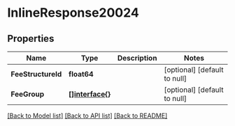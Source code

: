 # InlineResponse20024

## Properties
Name | Type | Description | Notes
------------ | ------------- | ------------- | -------------
**FeeStructureId** | **float64** |  | [optional] [default to null]
**FeeGroup** | [**[]interface{}**](interface{}.md) |  | [optional] [default to null]

[[Back to Model list]](../README.md#documentation-for-models) [[Back to API list]](../README.md#documentation-for-api-endpoints) [[Back to README]](../README.md)

